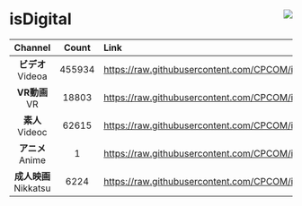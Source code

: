 # isDigital <img align="right" src="https://img.shields.io/github/last-commit/CPCOM/isDigital"/>  
  
| Channel | Count | Link |  
| :-----: | :---: | :--- |  
|**ビデオ**<br />Videoa | 455934 | https://raw.githubusercontent.com/CPCOM/isDigital/main/Videoa.txt |  
|**VR動画**<br />VR | 18803 | https://raw.githubusercontent.com/CPCOM/isDigital/main/VR.txt |  
|**素人**<br />Videoc | 62615 | https://raw.githubusercontent.com/CPCOM/isDigital/main/Videoc.txt |  
|**アニメ**<br />Anime | 1 | https://raw.githubusercontent.com/CPCOM/isDigital/main/Anime.txt |  
|**成人映画**<br />Nikkatsu | 6224 | https://raw.githubusercontent.com/CPCOM/isDigital/main/Nikkatsu.txt |  